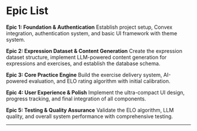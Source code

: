 # Epic List

**Epic 1: Foundation & Authentication**
Establish project setup, Convex integration, authentication system, and basic UI framework with theme system.

**Epic 2: Expression Dataset & Content Generation**
Create the expression dataset structure, implement LLM-powered content generation for expressions and exercises, and establish the database schema.

**Epic 3: Core Practice Engine**
Build the exercise delivery system, AI-powered evaluation, and ELO rating algorithm with initial calibration.

**Epic 4: User Experience & Polish**
Implement the ultra-compact UI design, progress tracking, and final integration of all components.

**Epic 5: Testing & Quality Assurance**
Validate the ELO algorithm, LLM quality, and overall system performance with comprehensive testing.

---
